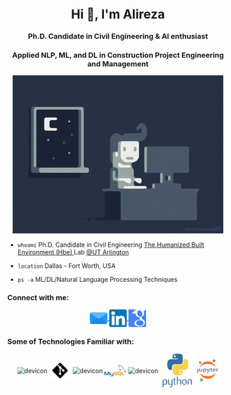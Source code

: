 <h1 align="center">Hi 👋, I'm Alireza</h1>

<h3 align="center">Ph.D. Candidate in Civil Engineering & AI enthusiast</h3>
<h3 align="center">Applied NLP, ML, and DL in Construction Project Engineering and Management</h3>
<p align="center"><img src="images/hello_there.gif"></p>

<!---<p align="center"> <img src="https://komarev.com/ghpvc/?username=yigitcolakoglu&label=Profile%20views&color=0e75b6&style=flat" alt="yigitcolakoglu" /> </p>--->

- `whoami` Ph.D. Candidate in Civil Engineering <a href="https://hubilab.uta.edu/people/"> The Humanized Built Environment (Hbe) </a> Lab <a href="https://www.uta.edu/">@UT Arlington</a>

<!--- `uptime` 25 years-->

- `location` Dallas - Fort Worth, USA

- `ps -a` ML/DL/Natural Language Processing Techniques

<h3 align="left"> Connect with me:</h3>
<!--
<p align="center">
	<a href="https://scholar.google.com/citations?user=SvgU99oAAAAJ&hl=en&oi=ao/" target="_blank">
		<img align="center" src="images/contacts/google_scholar.svg" alt="google_Scholar" height="40" width="40" />
	</a>
    <a href="https://www.linkedin.com/in/alirezashamshiri/" target="_blank"">
		<img align="center" src="images/contacts/linkedin.svg" alt="linkedin" height="40" width="40" />
    </a>
	<a href="mailto:shamshiri.alireza@protonmail.com" target="_blank">
		<img align="center" src="images/contacts/email.svg" alt="email" height="40" width="40" />
    </a>
</p>
-->
<p align="center">
	<a href="mailto:shamshiri.alireza@protonmail.com" target="_blank">
		<img align="center" src="images/contacts/email.svg" alt="email" height="40" width="40" />
	</a>
	<a href="https://www.linkedin.com/in/alirezashamshiri/" target="_blank"">
		<img align="center" src="images/contacts/linkedin.svg" alt="linkedin" height="40" width="40" />
	</a>
	<a href="https://scholar.google.com/citations?user=SvgU99oAAAAJ&hl=en&oi=ao" target="_blank"> 
		<img align="center" src="images/contacts/google_scholar.svg" alt="google_scholar" height="40" width="40" />
    	</a>
</p>

<h3 align="left">Some of Technologies Familiar with:</h3>
<p align="center">
		<img align="center" src="https://github.com/vorillaz/devicons/blob/master/!SVG/spark.svg" alt="devicon" height="50" width="50" />
		<img align="center" src="https://github.com/vorillaz/devicons/blob/master/!SVG/git.svg" alt="devicon" height="50" width="50" />
		<img align="center" src="https://github.com/vorillaz/devicons/blob/master/!SVG/aws.svg" alt="devicon" height="50" width="50" />
		<img align="center" src="https://raw.githubusercontent.com/devicons/devicon/master/icons/mysql/mysql-original-wordmark.svg" alt="devicon" height="50" width="50" />
		<img align="center" src="https://github.com/vorillaz/devicons/blob/master/!SVG/sqllite.svg" alt="devicon" height="50" width="50" />
		<img align="center" src="https://raw.githubusercontent.com/devicons/devicon/master/icons/python/python-original-wordmark.svg" height="80" width="80" />
		<img align="center" src="https://raw.githubusercontent.com/devicons/devicon/master/icons/jupyter/jupyter-original-wordmark.svg" alt="devicon" height="50" width="50" />
</p>

<!--END_SECTION:waka-->
